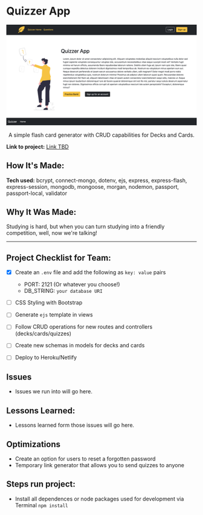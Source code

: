 # Quizzer App 
![Quizzer App Home](Quizzer-App-SS.png)
<p align="center">A simple flash card generator with CRUD capabilities for Decks and Cards.
</p>

**Link to project:** 
[Link TBD]()

## How It's Made:

**Tech used:** bcrypt, connect-mongo, dotenv, ejs, express, express-flash, express-session, mongodb, mongoose, morgan, nodemon, passport, passport-local, validator

## Why It Was Made:
Studying is hard, but when you can turn studying into a friendly competition, well, now we're talking!

---
## Project Checklist for Team: 
- [x] Create an `.env` file and add the following as `key: value` pairs
    - PORT: 2121 (Or whatever you choose!)
    - DB_STRING: `your database URI`
- [ ] CSS Styling with Bootstrap 
- [ ] Generate `ejs` template in views 
- [ ] Follow CRUD operations for new routes and controllers (decks/cards/quizzes)
- [ ] Create new schemas in models for decks and cards 
- [ ] Deploy to Heroku/Netlify 


## Issues 
- Issues we run into will go here.

## Lessons Learned:
- Lessons learned form those issues will go here. 


## Optimizations
- Create an option for users to reset a forgotten password
- Temporary link generator that allows you to send quizzes to anyone


## Steps run project: 
- Install all dependences or node packages used for development via Terminal `npm install`






